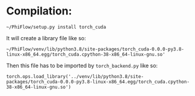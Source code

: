 # Compilation:

`~/PhiFlow/setup.py install torch_cuda`

It will create a library file like so:

`~/PhiFlow/venv/lib/python3.8/site-packages/torch_cuda-0.0.0-py3.8-linux-x86_64.egg/torch_cuda.cpython-38-x86_64-linux-gnu.so'
`

Then this file has to be imported by `torch_backend.py` like so:

`torch.ops.load_library('../venv/lib/python3.8/site-packages/torch_cuda-0.0.0-py3.8-linux-x86_64.egg/torch_cuda.cpython-38-x86_64-linux-gnu.so')
`